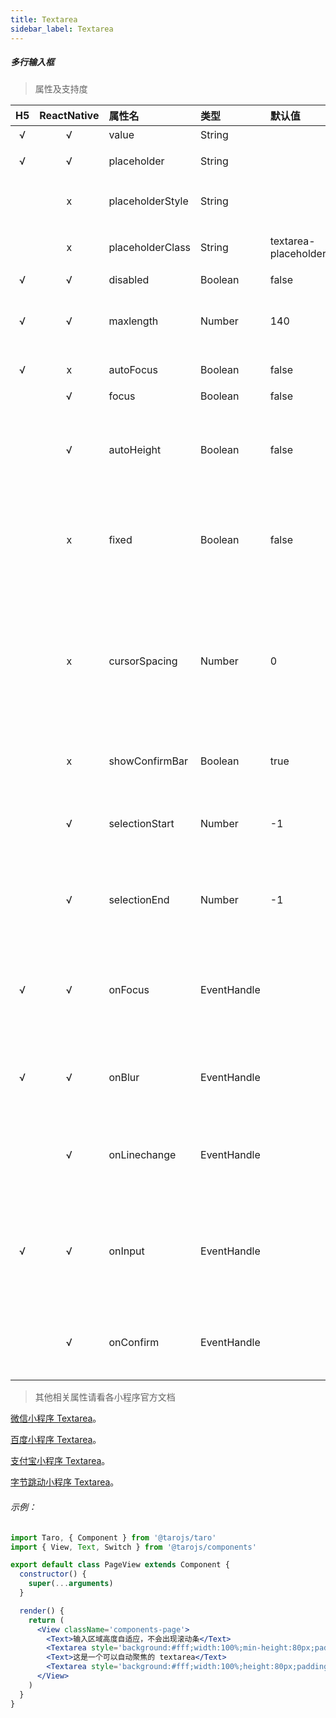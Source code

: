 ```yaml
---
title: Textarea
sidebar_label: Textarea
---
```


##### 多行输入框

> 属性及支持度

| H5 | ReactNative| 属性名 | 类型 | 默认值 | 说明 |
| :-: | :-: | :- | :- | :- | :- |
| √ | √ | value             | String      |  | 输入框的内容         |
| √ | √ | placeholder       | String      |  | 输入框为空时占位符|
|   | x | placeholderStyle | String      |  | 指定 placeholder 的样式  |
|   | x | placeholderClass | String      | textarea-placeholder | 指定 placeholder 的样式类|
| √ | √ | disabled          | Boolean     | false  | 是否禁用          |
| √ | √ | maxlength         | Number      | 140  | 最大输入长度，设置为 -1 的时候不限制最大长度   |
| √ | x | autoFocus        | Boolean     | false  | 自动聚焦，拉起键盘。                           |
|   | √ | focus             | Boolean     | false | 获取焦点   |
|   | √ | autoHeight             | Boolean     | false | 是否自动增高，设置 auto-height 时，style.height 不生效    |
|   | x | fixed             | Boolean     | false | 如果 textarea 是在一个 position:fixed 的区域，需要显示指定属性 fixed 为 true     |
|   | x | cursorSpacing    | Number      | 0 | 指定光标与键盘的距离，单位 px 。取 textarea 距离底部的距离和 cursor-spacing 指定的距离的最小值作为光标与键盘的距离 |
|   | x| showConfirmBar  | Boolean     | true | 是否显示键盘上方带有”完成“按钮那一栏   |
|   | √ | selectionStart   | Number      | -1 | 光标起始位置，自动聚集时有效，需与 selection-end 搭配使用   |
|   | √ | selectionEnd     | Number      | -1 | 光标结束位置，自动聚集时有效，需与 selectionStart 搭配使用|
| √ | √ | onFocus         | EventHandle |  | event.detail = { value, height }，height 为键盘高度，在基础库 1.9.90 起支持  |
| √ | √ | onBlur          | EventHandle |  | 输入框失去焦点时触发， event.detail = {value, cursor}|
|   | √ | onLinechange    | EventHandle |  | 输入框行数变化时调用，  event.detail = {height: 0, heightRpx: 0, lineCount: 0} |
| √ | √ | onInput         | EventHandle |  | 当键盘输入时，触发 input 事件， bindinput 处理函数的返回值并不会反映到 textarea 上 |
|   | √ | onConfirm       | EventHandle |  | 点击完成时， 触发 confirm 事件， event.detail = {value: value}|


>其他相关属性请看各小程序官方文档

[微信小程序 Textarea](https://developers.weixin.qq.com/miniprogram/dev/component/textarea.html)。

[百度小程序 Textarea](https://smartprogram.baidu.com/docs/develop/component/formlist/#textarea)。

[支付宝小程序 Textarea](https://docs.alipay.com/mini/component/textarea)。

[字节跳动小程序 Textarea](https://developer.toutiao.com/docs/comp/textarea.html)。

###### 示例：
```jsx
import Taro, { Component } from '@tarojs/taro'
import { View, Text, Switch } from '@tarojs/components'

export default class PageView extends Component {
  constructor() {
    super(...arguments)
  }

  render() {
    return (
      <View className='components-page'>
        <Text>输入区域高度自适应，不会出现滚动条</Text>
        <Textarea style='background:#fff;width:100%;min-height:80px;padding:0 30rpx;' autoHeight/>
        <Text>这是一个可以自动聚焦的 textarea</Text>
        <Textarea style='background:#fff;width:100%;height:80px;padding:0 30rpx;' autoFocus/>
      </View>
    )
  }
}
```